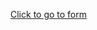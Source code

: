 <a href="javascript:openSite()">Click to go to form</a>
<script>
function openSite() {
var links = [
              "https://forms.gle/y7ZCYTBoQXMmQTXw5",
              "https://forms.gle/hok5Y4XkqZgi9fte9"]

            openSite = function() {
              // get a random number between 0 and the number of links
              var randIdx = Math.random() * links.length;
              // round it, so it can be used as array index
              randIdx = parseInt(randIdx, 10);
              // construct the link to be opened
              var link = 'http://' + links[randIdx];
              };
              
    return link;
    
    document.getElementById("link").innerHTML = openSite();
}
</script>
